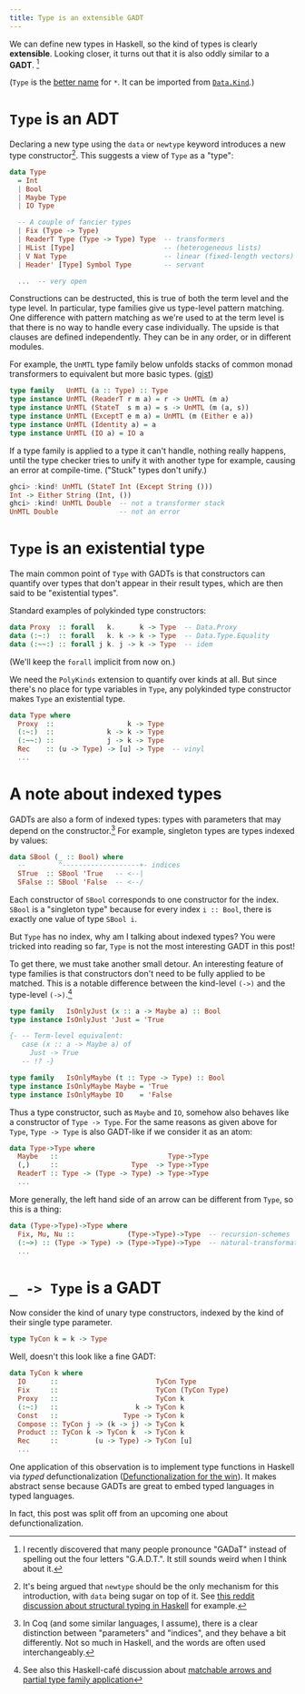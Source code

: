 ```yaml
---
title: Type is an extensible GADT
---
```


We can define new types in Haskell, so the kind of types is clearly
**extensible**. Looking closer, it turns out that it is also oddly similar to a
**GADT**. [^gadt]

[^gadt]: I recently discovered that many people pronounce "GADaT" instead of
  spelling out the four letters "G.A.D.T.". It still sounds weird when I
  think about it.

(`Type` is the [better
name](https://github.com/ghc-proposals/ghc-proposals/pull/143) for `*`. It can
be imported from
[`Data.Kind`](https://hackage.haskell.org/package/base-4.11.1.0/docs/Data-Kind.html).)

`Type` is an ADT
================

Declaring a new type using the `data` or `newtype` keyword introduces a new
type constructor[^nominal]. This suggests a view of `Type` as a "type":

```haskell
data Type
  = Int
  | Bool
  | Maybe Type
  | IO Type

  -- A couple of fancier types
  | Fix (Type -> Type)
  | ReaderT Type (Type -> Type) Type  -- transformers
  | HList [Type]                      -- (heterogeneous lists)
  | V Nat Type                        -- linear (fixed-length vectors)
  | Header' [Type] Symbol Type        -- servant

  ...  -- very open
```

[^nominal]: It's being argued that `newtype` should be the only mechanism for
  this introduction, with `data` being sugar on top of it. See [this reddit
  discussion about structural typing in
  Haskell](https://www.reddit.com/r/haskell/comments/8uhj1f/what_is_the_status_on_structural_typing_row_types/)
  for example.

Constructions can be destructed, this is true of both the term level and the
type level. In particular, type families give us type-level pattern matching.
One difference with pattern matching as we're used to at the term level is that
there is no way to handle every case individually. The upside is that clauses
are defined independently. They can be in any order, or in different modules.

For example, the `UnMTL` type family below unfolds stacks of common monad
transformers to equivalent but more basic types.
([gist](https://gist.github.com/Lysxia/147a593d32bf7d8d468b61b882c1b9ba))

```haskell
type family   UnMTL (a :: Type) :: Type
type instance UnMTL (ReaderT r m a) = r -> UnMTL (m a)
type instance UnMTL (StateT  s m a) = s -> UnMTL (m (a, s))
type instance UnMTL (ExceptT e m a) = UnMTL (m (Either e a))
type instance UnMTL (Identity a) = a
type instance UnMTL (IO a) = IO a
```

If a type family is applied to a type it can't handle, nothing really happens,
until the type checker tries to unify it with another type for example,
causing an error at compile-time. ("Stuck" types don't unify.)

```haskell
ghci> :kind! UnMTL (StateT Int (Except String ()))
Int -> Either String (Int, ())
ghci> :kind! UnMTL Double  -- not a transformer stack
UnMTL Double               -- not an error
```

`Type` is an existential type
=============================

The main common point of `Type` with GADTs is that constructors can quantify
over types that don't appear in their result types, which are then said to be
"existential types".

Standard examples of polykinded type constructors:

```haskell
data Proxy  :: forall   k.      k -> Type  -- Data.Proxy
data (:~:)  :: forall   k. k -> k -> Type  -- Data.Type.Equality
data (:~~:) :: forall j k. j -> k -> Type  -- idem
```

(We'll keep the `forall` implicit from now on.)

We need the `PolyKinds` extension to quantify over kinds at all. But since
there's no place for type variables in `Type`, any polykinded type constructor
makes `Type` an existential type.

```haskell
data Type where
  Proxy  ::                  k -> Type
  (:~:)  ::             k -> k -> Type
  (:~~:) ::             j -> k -> Type
  Rec    :: (u -> Type) -> [u] -> Type  -- vinyl
  ...
```

A note about indexed types
==========================

GADTs are also a form of indexed types: types with parameters that may depend on
the constructor.[^coq] For example, singleton types are types indexed by values:

```haskell
data SBool (_ :: Bool) where
  --        ^-------------------+- indices
  STrue  :: SBool 'True   -- <--|
  SFalse :: SBool 'False  -- <--/
```

[^coq]: In Coq (and some similar languages, I assume), there is a clear
  distinction between "parameters" and "indices", and they behave a bit
  differently. Not so much in Haskell, and the words are often used
  interchangeably.

Each constructor of `SBool` corresponds to one constructor for the index.
`SBool` is a "singleton type" because for every index `i :: Bool`, there is
exactly one value of type `SBool i`.

But `Type` has no index, why am I talking about indexed types?
You were tricked into reading so far, `Type` is not the most interesting GADT
in this post!

To get there, we must take another small detour.
An interesting feature of type families is that constructors don't need to
be fully applied to be matched. This is a notable difference between the
kind-level `(->)` and the type-level `(->)`.[^matchable]

```haskell
type family   IsOnlyJust (x :: a -> Maybe a) :: Bool
type instance IsOnlyJust 'Just = 'True

{- -- Term-level equivalent:
   case (x :: a -> Maybe a) of
     Just -> True
   -- !? -}

type family   IsOnlyMaybe (t :: Type -> Type) :: Bool
type instance IsOnlyMaybe Maybe = 'True
type instance IsOnlyMaybe IO    = 'False
```

[^matchable]: See also this Haskell-café discussion about [matchable arrows and
  partial type family
  application](https://mail.haskell.org/pipermail/haskell-cafe/2017-April/126893.html)

Thus a type constructor, such as `Maybe` and `IO`, somehow also behaves like a
constructor of `Type -> Type`. For the same reasons as given above for `Type`,
`Type -> Type` is also GADT-like if we consider it as an atom:

```haskell
data Type->Type where
  Maybe   ::                           Type->Type
  (,)     ::                  Type  -> Type->Type
  ReaderT :: Type -> (Type -> Type) -> Type->Type
  ...
```

More generally, the left hand side of an arrow can be different from `Type`, so
this is a thing:

```haskell
data (Type->Type)->Type where
  Fix, Mu, Nu ::             (Type->Type)->Type  -- recursion-schemes
  (:~>) :: (Type -> Type) -> (Type->Type)->Type  -- natural-transformation
  ...
```

`_ -> Type` is a GADT
=====================

Now consider the kind of unary type constructors, indexed by the kind of their
single type parameter.

```haskell
type TyCon k = k -> Type
```

Well, doesn't this look like a fine GADT:

```haskell
data TyCon k where
  IO      ::                        TyCon Type
  Fix     ::                        TyCon (TyCon Type)
  Proxy   ::                        TyCon k
  (:~:)   ::                   k -> TyCon k
  Const   ::                Type -> TyCon k
  Compose :: TyCon j -> (k -> j) -> TyCon k
  Product :: TyCon k -> TyCon k  -> TyCon k
  Rec     ::         (u -> Type) -> TyCon [u]
  ...
```

One application of this observation is to implement type functions in Haskell
via *typed* defunctionalization ([Defunctionalization for the
win](https://typesandkinds.wordpress.com/2013/04/01/defunctionalization-for-the-win/)).
It makes abstract sense because GADTs are great to embed typed languages in
typed languages.

In fact, this post was split off from an upcoming one about defunctionalization.
